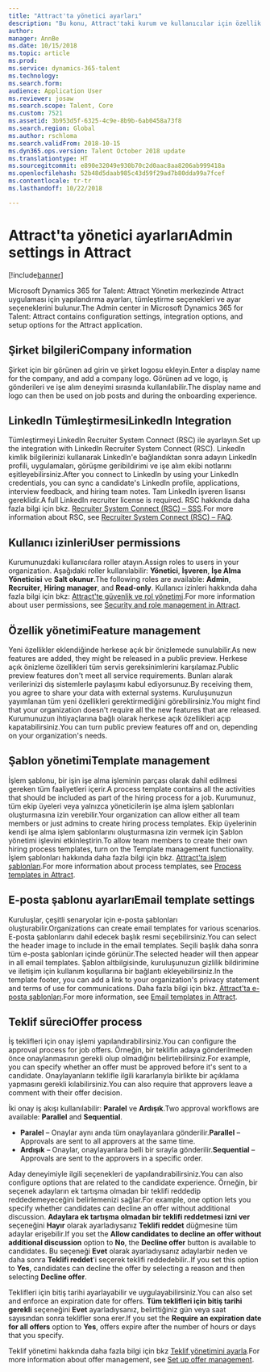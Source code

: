```yaml
---
title: "Attract'ta yönetici ayarları"
description: "Bu konu, Attract'taki kurum ve kullanıcılar için özellik işlevini etkinleştirmeyi açıklar."
author: 
manager: AnnBe
ms.date: 10/15/2018
ms.topic: article
ms.prod: 
ms.service: dynamics-365-talent
ms.technology: 
ms.search.form: 
audience: Application User
ms.reviewer: josaw
ms.search.scope: Talent, Core
ms.custom: 7521
ms.assetid: 3b953d5f-6325-4c9e-8b9b-6ab0458a73f8
ms.search.region: Global
ms.author: rschloma
ms.search.validFrom: 2018-10-15
ms.dyn365.ops.version: Talent October 2018 update
ms.translationtype: HT
ms.sourcegitcommit: e890e32049e930b70c2d0aac8aa8206ab999418a
ms.openlocfilehash: 52b48d5daab985c43d59f29ad7b80dda99a7fcef
ms.contentlocale: tr-tr
ms.lasthandoff: 10/22/2018

---
```


# <a name="admin-settings-in-attract"></a><span data-ttu-id="7527d-103">Attract'ta yönetici ayarları</span><span class="sxs-lookup"><span data-stu-id="7527d-103">Admin settings in Attract</span></span>
[!include[banner](../includes/banner.md)]

<span data-ttu-id="7527d-104">Microsoft Dynamics 365 for Talent: Attract Yönetim merkezinde Attract uygulaması için yapılandırma ayarları, tümleştirme seçenekleri ve ayar seçeneklerini bulunur.</span><span class="sxs-lookup"><span data-stu-id="7527d-104">The Admin center in Microsoft Dynamics 365 for Talent: Attract contains configuration settings, integration options, and setup options for the Attract application.</span></span>

## <a name="company-information"></a><span data-ttu-id="7527d-105">Şirket bilgileri</span><span class="sxs-lookup"><span data-stu-id="7527d-105">Company information</span></span>

<span data-ttu-id="7527d-106">Şirket için bir görünen ad girin ve şirket logosu ekleyin.</span><span class="sxs-lookup"><span data-stu-id="7527d-106">Enter a display name for the company, and add a company logo.</span></span> <span data-ttu-id="7527d-107">Görünen ad ve logo, iş gönderileri ve işe alım deneyimi sırasında kullanılabilir.</span><span class="sxs-lookup"><span data-stu-id="7527d-107">The display name and logo can then be used on job posts and during the onboarding experience.</span></span>

## <a name="linkedin-integration"></a><span data-ttu-id="7527d-108">LinkedIn Tümleştirmesi</span><span class="sxs-lookup"><span data-stu-id="7527d-108">LinkedIn Integration</span></span>

<span data-ttu-id="7527d-109">Tümleştirmeyi LinkedIn Recruiter System Connect (RSC) ile ayarlayın.</span><span class="sxs-lookup"><span data-stu-id="7527d-109">Set up the integration with LinkedIn Recruiter System Connect (RSC).</span></span> <span data-ttu-id="7527d-110">LinkedIn kimlik bilgilerinizi kullanarak LinkedIn'e bağlandıktan sonra adayın LinkedIn profili, uygulamaları, görüşme geribildirimi ve işe alım ekibi notlarını eşitleyebilirsiniz.</span><span class="sxs-lookup"><span data-stu-id="7527d-110">After you connect to LinkedIn by using your LinkedIn credentials, you can sync a candidate's LinkedIn profile, applications, interview feedback, and hiring team notes.</span></span> <span data-ttu-id="7527d-111">Tam LinkedIn işveren lisansı gereklidir.</span><span class="sxs-lookup"><span data-stu-id="7527d-111">A full LinkedIn recruiter license is required.</span></span> <span data-ttu-id="7527d-112">RSC hakkında daha fazla bilgi için bkz. [Recruiter System Connect (RSC) – SSS](https://www.linkedin.com/help/recruiter/answer/90483).</span><span class="sxs-lookup"><span data-stu-id="7527d-112">For more information about RSC, see [Recruiter System Connect (RSC) – FAQ](https://www.linkedin.com/help/recruiter/answer/90483).</span></span>

## <a name="user-permissions"></a><span data-ttu-id="7527d-113">Kullanıcı izinleri</span><span class="sxs-lookup"><span data-stu-id="7527d-113">User permissions</span></span>

<span data-ttu-id="7527d-114">Kurumunuzdaki kullanıcılara roller atayın.</span><span class="sxs-lookup"><span data-stu-id="7527d-114">Assign roles to users in your organization.</span></span> <span data-ttu-id="7527d-115">Aşağıdaki roller kullanılabilir: **Yönetici**, **İşveren**, **İşe Alma Yöneticisi** ve **Salt okunur**.</span><span class="sxs-lookup"><span data-stu-id="7527d-115">The following roles are available: **Admin**, **Recruiter**, **Hiring manager**, and **Read-only**.</span></span> <span data-ttu-id="7527d-116">Kullanıcı izinleri hakkında daha fazla bilgi için bkz: [Attract'te güvenlik ve rol yönetimi](./security-attract.md).</span><span class="sxs-lookup"><span data-stu-id="7527d-116">For more information about user permissions, see [Security and role management in Attract](./security-attract.md).</span></span>

## <a name="feature-management"></a><span data-ttu-id="7527d-117">Özellik yönetimi</span><span class="sxs-lookup"><span data-stu-id="7527d-117">Feature management</span></span>

<span data-ttu-id="7527d-118">Yeni özellikler eklendiğinde herkese açık bir önizlemede sunulabilir.</span><span class="sxs-lookup"><span data-stu-id="7527d-118">As new features are added, they might be released in a public preview.</span></span> <span data-ttu-id="7527d-119">Herkese açık önizleme özellikleri tüm servis gereksinimlerini karşılamaz.</span><span class="sxs-lookup"><span data-stu-id="7527d-119">Public preview features don't meet all service requirements.</span></span> <span data-ttu-id="7527d-120">Bunları alarak verilerinizi dış sistemlerle paylaşımı kabul ediyorsunuz.</span><span class="sxs-lookup"><span data-stu-id="7527d-120">By receiving them, you agree to share your data with external systems.</span></span> <span data-ttu-id="7527d-121">Kuruluşunuzun yayımlanan tüm yeni özellikleri gerektirmediğini görebilirsiniz.</span><span class="sxs-lookup"><span data-stu-id="7527d-121">You might find that your organization doesn't require all the new features that are released.</span></span> <span data-ttu-id="7527d-122">Kurumunuzun ihtiyaçlarına bağlı olarak herkese açık özellikleri açıp kapatabilirsiniz.</span><span class="sxs-lookup"><span data-stu-id="7527d-122">You can turn public preview features off and on, depending on your organization's needs.</span></span>

## <a name="template-management"></a><span data-ttu-id="7527d-123">Şablon yönetimi</span><span class="sxs-lookup"><span data-stu-id="7527d-123">Template management</span></span>

<span data-ttu-id="7527d-124">İşlem şablonu, bir işin işe alma işleminin parçası olarak dahil edilmesi gereken tüm faaliyetleri içerir.</span><span class="sxs-lookup"><span data-stu-id="7527d-124">A process template contains all the activities that should be included as part of the hiring process for a job.</span></span> <span data-ttu-id="7527d-125">Kurumunuz, tüm ekip üyeleri veya yalnızca yöneticilerin işe alma işlem şablonları oluşturmasına izin verebilir.</span><span class="sxs-lookup"><span data-stu-id="7527d-125">Your organization can allow either all team members or just admins to create hiring process templates.</span></span> <span data-ttu-id="7527d-126">Ekip üyelerinin kendi işe alma işlem şablonlarını oluşturmasına izin vermek için Şablon yönetimi işlevini etkinleştirin.</span><span class="sxs-lookup"><span data-stu-id="7527d-126">To allow team members to create their own hiring process templates, turn on the Template management functionality.</span></span> <span data-ttu-id="7527d-127">İşlem şablonları hakkında daha fazla bilgi için bkz. [Attract'ta işlem şablonları](./process-templates-attract.md).</span><span class="sxs-lookup"><span data-stu-id="7527d-127">For more information about process templates, see [Process templates in Attract](./process-templates-attract.md).</span></span>

## <a name="email-template-settings"></a><span data-ttu-id="7527d-128">E-posta şablonu ayarları</span><span class="sxs-lookup"><span data-stu-id="7527d-128">Email template settings</span></span>

<span data-ttu-id="7527d-129">Kuruluşlar, çeşitli senaryolar için e-posta şablonları oluşturabilir.</span><span class="sxs-lookup"><span data-stu-id="7527d-129">Organizations can create email templates for various scenarios.</span></span> <span data-ttu-id="7527d-130">E-posta şablonlarını dahil edecek başlık resmi seçebilirsiniz.</span><span class="sxs-lookup"><span data-stu-id="7527d-130">You can select the header image to include in the email templates.</span></span> <span data-ttu-id="7527d-131">Seçili başlık daha sonra tüm e-posta şablonları içinde görünür.</span><span class="sxs-lookup"><span data-stu-id="7527d-131">The selected header will then appear in all email templates.</span></span> <span data-ttu-id="7527d-132">Şablon altbilgisinde, kuruluşunuzun gizlilik bildirimine ve iletişim için kullanım koşullarına bir bağlantı ekleyebilirsiniz.</span><span class="sxs-lookup"><span data-stu-id="7527d-132">In the template footer, you can add a link to your organization's privacy statement and terms of use for communications.</span></span> <span data-ttu-id="7527d-133">Daha fazla bilgi için bkz. [Attract'ta e-posta şablonları](./email-templates.md).</span><span class="sxs-lookup"><span data-stu-id="7527d-133">For more information, see [Email templates in Attract](./email-templates.md).</span></span>

## <a name="offer-process"></a><span data-ttu-id="7527d-134">Teklif süreci</span><span class="sxs-lookup"><span data-stu-id="7527d-134">Offer process</span></span>

<span data-ttu-id="7527d-135">İş teklifleri için onay işlemi yapılandırabilirsiniz.</span><span class="sxs-lookup"><span data-stu-id="7527d-135">You can configure the approval process for job offers.</span></span> <span data-ttu-id="7527d-136">Örneğin, bir teklifin adaya gönderilmeden önce onaylanmasının gerekli olup olmadığını belirtebilirsiniz.</span><span class="sxs-lookup"><span data-stu-id="7527d-136">For example, you can specify whether an offer must be approved before it's sent to a candidate.</span></span> <span data-ttu-id="7527d-137">Onaylayanların teklifle ilgili kararlarıyla birlikte bir açıklama yapmasını gerekli kılabilirsiniz.</span><span class="sxs-lookup"><span data-stu-id="7527d-137">You can also require that approvers leave a comment with their offer decision.</span></span>

<span data-ttu-id="7527d-138">İki onay iş akışı kullanılabilir: **Paralel** ve **Ardışık**.</span><span class="sxs-lookup"><span data-stu-id="7527d-138">Two approval workflows are available: **Parallel** and **Sequential**.</span></span>

- <span data-ttu-id="7527d-139">**Paralel** – Onaylar aynı anda tüm onaylayanlara gönderilir.</span><span class="sxs-lookup"><span data-stu-id="7527d-139">**Parallel** – Approvals are sent to all approvers at the same time.</span></span>
- <span data-ttu-id="7527d-140">**Ardışık** – Onaylar, onaylayanlara belli bir sırayla gönderilir.</span><span class="sxs-lookup"><span data-stu-id="7527d-140">**Sequential** – Approvals are sent to the approvers in a specific order.</span></span>

<span data-ttu-id="7527d-141">Aday deneyimiyle ilgili seçenekleri de yapılandırabilirsiniz.</span><span class="sxs-lookup"><span data-stu-id="7527d-141">You can also configure options that are related to the candidate experience.</span></span> <span data-ttu-id="7527d-142">Örneğin, bir seçenek adayların ek tartışma olmadan bir teklifi reddedip reddedemeyeceğini belirlemenizi sağlar.</span><span class="sxs-lookup"><span data-stu-id="7527d-142">For example, one option lets you specify whether candidates can decline an offer without additional discussion.</span></span> <span data-ttu-id="7527d-143">**Adaylara ek tartışma olmadan bir teklifi reddetmesi izni ver** seçeneğini **Hayır** olarak ayarladıysanız **Teklifi reddet** düğmesine tüm adaylar erişebilir.</span><span class="sxs-lookup"><span data-stu-id="7527d-143">If you set the **Allow candidates to decline an offer without additional discussion** option to **No**, the **Decline offer** button is available to candidates.</span></span> <span data-ttu-id="7527d-144">Bu seçeneği **Evet** olarak ayarladıysanız adaylarbir neden ve daha sonra **Teklifi reddet**'i seçerek teklifi reddedebilir..</span><span class="sxs-lookup"><span data-stu-id="7527d-144">If you set this option to **Yes**, candidates can decline the offer by selecting a reason and then selecting **Decline offer**.</span></span>

<span data-ttu-id="7527d-145">Teklifleri için bitiş tarihi ayarlayabilir ve uygulayabilirsiniz.</span><span class="sxs-lookup"><span data-stu-id="7527d-145">You can also set and enforce an expiration date for offers.</span></span> <span data-ttu-id="7527d-146">**Tüm teklifleri için bitiş tarihi gerekli** seçeneğini **Evet** ayarladıysanız, belirttiğiniz gün veya saat sayısından sonra teklifler sona erer.</span><span class="sxs-lookup"><span data-stu-id="7527d-146">If you set the **Require an expiration date for all offers** option to **Yes**, offers expire after the number of hours or days that you specify.</span></span>

<span data-ttu-id="7527d-147">Teklif yönetimi hakkında daha fazla bilgi için bkz [Teklif yönetimini ayarla](./offer-setup.md).</span><span class="sxs-lookup"><span data-stu-id="7527d-147">For more information about offer management, see [Set up offer management](./offer-setup.md).</span></span>

